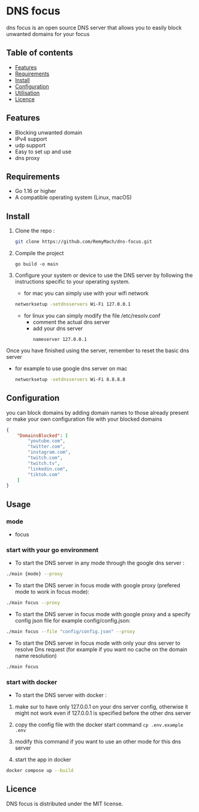 # DNS focus

dns focus is an open source DNS server that allows you to easily block unwanted domains for your focus

## Table of contents

- [Features](#Features)
- [Requirements](#Requirements)
- [Install](#Install)
- [Configuration](#configuration)
- [Utilisation](#utilisation)
- [Licence](#licence)

## Features

- Blocking unwanted domain
- IPv4 support
- udp support
- Easy to set up and use
- dns proxy

## Requirements

- Go 1.16 or higher
- A compatible operating system (Linux, macOS)

## Install

1. Clone the repo :

   ```bash
   git clone https://github.com/RemyMach/dns-focus.git
   ```


2. Compile the project

    `go build -o main`

3. Configure your system or device to use the DNS server by following the instructions specific to your operating system.

    - for mac you can simply use with your wifi network
    ```bash
    networksetup -setdnsservers Wi-Fi 127.0.0.1
    ```

    - for linux you can simply modify the file /etc/resolv.conf
        - comment the actual dns server
        - add your dns server
            ```
            nameserver 127.0.0.1
            ```

Once you have finished using the server, remember to reset the basic dns server
- for example to use google dns server on mac
    ```bash
    networksetup -setdnsservers Wi-Fi 8.8.8.8
    ```



## Configuration

you can block domains by adding domain names to those already present or make your own configuration file with your blocked domains

```json
{
    "DomainsBlocked": [
        "youtube.com",
        "twitter.com",
        "instagram.com",
        "twitch.com",
        "twitch.tv",
        "linkedin.com",
        "tiktok.com"
    ]
}
```

## Usage

### mode
- focus

### start with your go environment

- To start the DNS server in any mode through the google dns server :

```bash
./main {mode} --proxy
```

- To start the DNS server in focus mode with google proxy (prefered mode to work in focus mode):
```bash
./main focus --proxy
```

- To start the DNS server in focus mode with google proxy and a specify config json file for example config/config.json:
```bash
./main focus --file "config/config.json" --proxy
```

- To start the DNS server in focus mode with only your dns server to resolve Dns request (for example if you want no cache on the domain name resolution)
```bash
./main focus
```

### start with docker
- To start the DNS server with docker :

1. make sur to have only 127.0.0.1 on your dns server config, otherwise it might not work even if 127.0.0.1 is specified before the other dns server

2. copy the config file with the docker start command `cp .env.example .env`

3. modify this command if you want to use an other mode for this dns server

4. start the app in docker
```sh
docker compose up --build
```    

## Licence

DNS focus is distributed under the MIT license.